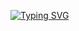 [![Typing SVG](https://readme-typing-svg.herokuapp.com?font=Fira+Code&pause=100&speed=40&repeatDelay=1&color=4CF78CE6&width=435&lines=%3E+I+am+a+Backend+Developer;%3E+I+am+a+Fullstack+Developer;%3E+I+am+a+Mobile+App+Developer)](https://git.io/typing-svg)
